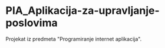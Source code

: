 # PIA_Aplikacija-za-upravljanje-poslovima

Projekat iz predmeta "Programiranje internet aplikacija".
